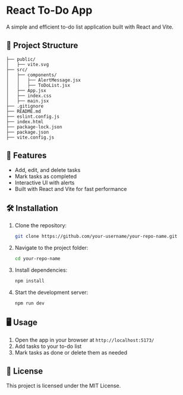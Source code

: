 # React To-Do App

A simple and efficient to-do list application built with React and Vite.

## 📂 Project Structure

```
├── public/
│   ├── vite.svg
├── src/
│   ├── components/
│   │   ├── AlertMessage.jsx
│   │   ├── ToDoList.jsx
│   ├── App.jsx
│   ├── index.css
│   ├── main.jsx
├── .gitignore
├── README.md
├── eslint.config.js
├── index.html
├── package-lock.json
├── package.json
├── vite.config.js
```

## 🚀 Features

- Add, edit, and delete tasks
- Mark tasks as completed
- Interactive UI with alerts
- Built with React and Vite for fast performance

## 🛠️ Installation

1. Clone the repository:
   ```sh
   git clone https://github.com/your-username/your-repo-name.git
   ```
2. Navigate to the project folder:
   ```sh
   cd your-repo-name
   ```
3. Install dependencies:
   ```sh
   npm install
   ```
4. Start the development server:
   ```sh
   npm run dev
   ```

## 🖥️ Usage

1. Open the app in your browser at `http://localhost:5173/`
2. Add tasks to your to-do list
3. Mark tasks as done or delete them as needed

## 📜 License

This project is licensed under the MIT License.
